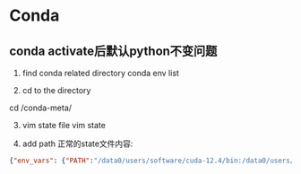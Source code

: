 # Conda

## conda activate后默认python不变问题

1. find conda related directory
conda env list

2. cd to the directory

cd <directory>/conda-meta/

3. vim state file
vim state

4. add path
正常的state文件内容:
```json
{"env_vars": {"PATH":"/data0/users/software/cuda-12.4/bin:/data0/users/software/20240312_conda/miniconda/envs/zhouyi_internvl/bin:/data0/users/software/20240312_conda/miniconda/condabin:/usr/local/sbin:/usr/local/bin:/usr/sbin:/usr/bin:/sbin:/bin:/usr/games:/usr/local/games:/snap/bin:/data0/users/software/20240312_conda/miniconda/envs/zhouyi_internvl/lib","LD_LIBRARY_PATH":"/data0/users/software/cuda-12.4/lib64:/data0/users/software/20240312_conda/miniconda/envs/zhouyi_internvl/lib"}}
```

